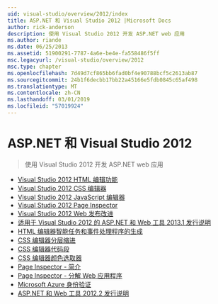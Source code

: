 ```yaml
---
uid: visual-studio/overview/2012/index
title: ASP.NET 和 Visual Studio 2012 |Microsoft Docs
author: rick-anderson
description: 使用 Visual Studio 2012 开发 ASP.NET web 应用
ms.author: riande
ms.date: 06/25/2013
ms.assetid: 51900291-7787-4a6e-be4e-fa558486f5ff
msc.legacyurl: /visual-studio/overview/2012
msc.type: chapter
ms.openlocfilehash: 7d49d7cf865bb6fad0bf4e90788bcf5c2613ab87
ms.sourcegitcommit: 24b1f6decbb17bb22a45166e5fdb0845c65af498
ms.translationtype: MT
ms.contentlocale: zh-CN
ms.lasthandoff: 03/01/2019
ms.locfileid: "57019924"
---
```

<a name="aspnet-and-visual-studio-2012"></a>ASP.NET 和 Visual Studio 2012
====================
> 使用 Visual Studio 2012 开发 ASP.NET web 应用


- [Visual Studio 2012 HTML 编辑功能](visual-studio-2012-html-editing-features.md)
- [Visual Studio 2012 CSS 编辑器](visual-studio-2012-css-editor.md)
- [Visual Studio 2012 JavaScript 编辑器](visual-studio-2012-javascript-editor.md)
- [Visual Studio 2012 Page Inspector](visual-studio-2012-page-inspector.md)
- [Visual Studio 2012 Web 发布改进](visual-studio-2012-web-publishing-improvements.md)
- [适用于 Visual Studio 2012 的 ASP.NET 和 Web 工具 2013.1 发行说明](aspnet-and-web-tools-20131-for-visual-studio-2012.md)
- [HTML 编辑器智能任务和事件处理程序的生成](visual-studio-vnext-videos-html-editor-smart-tasks-and-event-handler-generation.md)
- [CSS 编辑器分层缩进](visual-studio-vnext-videos-css-editor-hierarchical-indentation.md)
- [CSS 编辑器代码段](visual-studio-vnext-videos-css-editor-snippets.md)
- [CSS 编辑器颜色选取器](visual-studio-vnext-videos-css-editor-color-picker.md)
- [Page Inspector - 简介](visual-studio-vnext-videos-page-inspector-introduction.md)
- [Page Inspector - 分解 Web 应用程序](visual-studio-vnext-videos-page-inspector-decomposing-your-web-application.md)
- [Microsoft Azure 身份验证](windows-azure-authentication.md)
- [ASP.NET 和 Web 工具 2012.2 发行说明](aspnet-and-web-tools-20122-release-notes-rtw.md)
